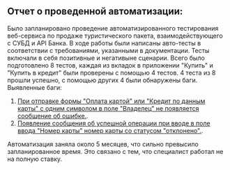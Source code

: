 ## Отчет о проведенной автоматизации:
Было запланировано проведение автоматизированного тестирования веб-сервиса по продаже туристического пакета, взаимодействующего с СУБД и API Банка. В ходе работы были написаны авто-тесты в соответствии с требованиями, указанными в документации. Тесты включали в себя позитивные и негативыне сценарии.
Всего было подготовлено 8 тестов, каждая из вкладок в приложении "Купить" и "Купить в кредит" были проверены с помощью 4 тестов.  4 теста из 8 прошли успешно, с помощью других 4 были обнаружены баги. 
Выявленные баги:
1. [При отправке формы "Оплата картой" или "Кредит по данным карты" с одним символом в  поле "Владелец" не появляется сообщение об ошибке.](https://github.com/OlgaNikulina/Diploma-Nikulina/issues/4#issue-664691758).
2. [Появление сообщения об успешной операции при вводе в поле ввода "Номер карты" номер карты со статусом "отклонено".](https://github.com/OlgaNikulina/Diploma-Nikulina/issues/5#issuecomment-663383562). 

Автоматизация заняла около 5 месяцев, что сильно превысило запланированное время. Это связано с тем, что специалист работал не на полную ставку.

